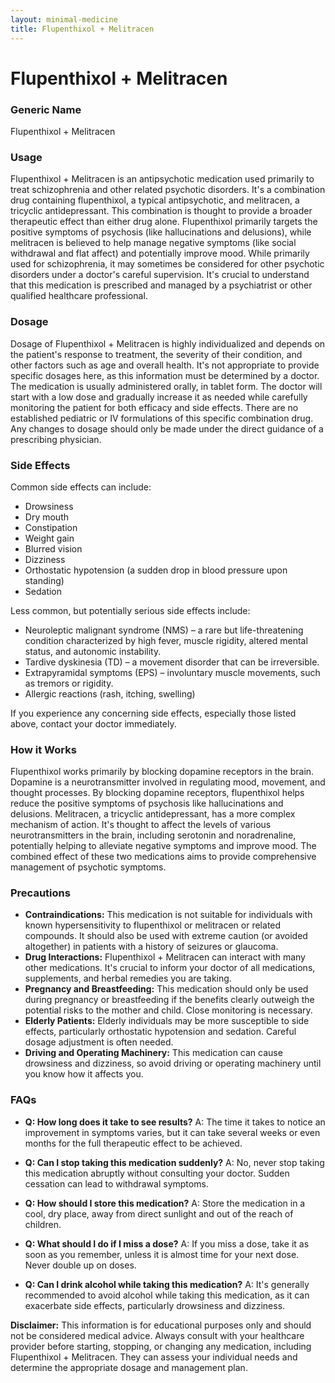 ```yaml
---
layout: minimal-medicine
title: Flupenthixol + Melitracen
---
```


# Flupenthixol + Melitracen
### Generic Name
Flupenthixol + Melitracen

### Usage

Flupenthixol + Melitracen is an antipsychotic medication used primarily to treat schizophrenia and other related psychotic disorders.  It's a combination drug containing flupenthixol, a typical antipsychotic, and melitracen, a tricyclic antidepressant. This combination is thought to provide a broader therapeutic effect than either drug alone.  Flupenthixol primarily targets the positive symptoms of psychosis (like hallucinations and delusions), while melitracen is believed to help manage negative symptoms (like social withdrawal and flat affect) and potentially improve mood.  While primarily used for schizophrenia, it may sometimes be considered for other psychotic disorders under a doctor's careful supervision.  It's crucial to understand that this medication is prescribed and managed by a psychiatrist or other qualified healthcare professional.

### Dosage

Dosage of Flupenthixol + Melitracen is highly individualized and depends on the patient's response to treatment, the severity of their condition, and other factors such as age and overall health.  It's not appropriate to provide specific dosages here, as this information must be determined by a doctor.  The medication is usually administered orally, in tablet form.  The doctor will start with a low dose and gradually increase it as needed while carefully monitoring the patient for both efficacy and side effects.  There are no established pediatric or IV formulations of this specific combination drug.  Any changes to dosage should only be made under the direct guidance of a prescribing physician.


### Side Effects

Common side effects can include:

*   Drowsiness
*   Dry mouth
*   Constipation
*   Weight gain
*   Blurred vision
*   Dizziness
*   Orthostatic hypotension (a sudden drop in blood pressure upon standing)
*   Sedation


Less common, but potentially serious side effects include:

*   Neuroleptic malignant syndrome (NMS) – a rare but life-threatening condition characterized by high fever, muscle rigidity, altered mental status, and autonomic instability.
*   Tardive dyskinesia (TD) – a movement disorder that can be irreversible.
*   Extrapyramidal symptoms (EPS) – involuntary muscle movements, such as tremors or rigidity.
*   Allergic reactions (rash, itching, swelling)

If you experience any concerning side effects, especially those listed above, contact your doctor immediately.


### How it Works

Flupenthixol works primarily by blocking dopamine receptors in the brain. Dopamine is a neurotransmitter involved in regulating mood, movement, and thought processes. By blocking dopamine receptors, flupenthixol helps reduce the positive symptoms of psychosis like hallucinations and delusions. Melitracen, a tricyclic antidepressant, has a more complex mechanism of action. It's thought to affect the levels of various neurotransmitters in the brain, including serotonin and noradrenaline, potentially helping to alleviate negative symptoms and improve mood. The combined effect of these two medications aims to provide comprehensive management of psychotic symptoms.


### Precautions

*   **Contraindications:** This medication is not suitable for individuals with known hypersensitivity to flupenthixol or melitracen or related compounds.  It should also be used with extreme caution (or avoided altogether) in patients with a history of seizures or glaucoma.
*   **Drug Interactions:** Flupenthixol + Melitracen can interact with many other medications.  It's crucial to inform your doctor of all medications, supplements, and herbal remedies you are taking.
*   **Pregnancy and Breastfeeding:**  This medication should only be used during pregnancy or breastfeeding if the benefits clearly outweigh the potential risks to the mother and child.  Close monitoring is necessary.
*   **Elderly Patients:** Elderly individuals may be more susceptible to side effects, particularly orthostatic hypotension and sedation.  Careful dosage adjustment is often needed.
*   **Driving and Operating Machinery:**  This medication can cause drowsiness and dizziness, so avoid driving or operating machinery until you know how it affects you.


### FAQs

*   **Q: How long does it take to see results?**  A: The time it takes to notice an improvement in symptoms varies, but it can take several weeks or even months for the full therapeutic effect to be achieved.

*   **Q: Can I stop taking this medication suddenly?** A: No, never stop taking this medication abruptly without consulting your doctor.  Sudden cessation can lead to withdrawal symptoms.

*   **Q: How should I store this medication?** A: Store the medication in a cool, dry place, away from direct sunlight and out of the reach of children.

*   **Q: What should I do if I miss a dose?** A: If you miss a dose, take it as soon as you remember, unless it is almost time for your next dose.  Never double up on doses.

*   **Q: Can I drink alcohol while taking this medication?** A:  It's generally recommended to avoid alcohol while taking this medication, as it can exacerbate side effects, particularly drowsiness and dizziness.


**Disclaimer:** This information is for educational purposes only and should not be considered medical advice.  Always consult with your healthcare provider before starting, stopping, or changing any medication, including Flupenthixol + Melitracen.  They can assess your individual needs and determine the appropriate dosage and management plan.
